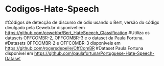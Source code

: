 # Codigos-Hate-Speech
#Códigos de detecção de discurso de ódio usando o Bert, versão do código divulgado pela Ceweb.br disponível em https://github.com/cewebbr/Bert_HateSpeech_Classification
#Utiliza os datasets OFFCOMBR-2, OFFCOMBR-3 e o dataset da Paula Fortuna.
#Datasets OFFCOMBR-2 e OFFCOMBR-3 disponíveis em https://github.com/rogersdepelle/OffComBR
#Dataset Paula Fortuna disponível em https://github.com/paulafortuna/Portuguese-Hate-Speech-Dataset
